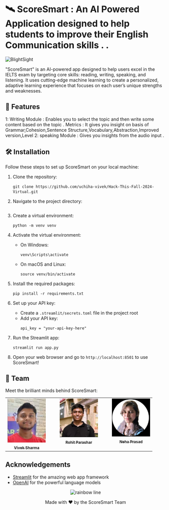 
# 🛰️ ScoreSmart :  An AI Powered Application designed to help students to improve their English Communication skills . .
 
![BlightSight](https://github.com/uchiha-vivek/Hack-This-Fall-2024-Virtual)

 

"ScoreSmart" is an AI-powered app designed to help users excel in the IELTS exam by targeting core skills: reading, writing, speaking, and listening. It uses cutting-edge machine learning to create a personalized, adaptive learning experience that focuses on each user’s unique strengths and weaknesses. 

## 🚀 Features
1: Writing Module : Enables you to select the topic and then write some content based on the topic .
  Metrics : It gives you insight on basis of Grammar,Cohesion,Sentence Structure,Vocabulary,Abstraction,Improved version,Level
2: speaking Module : Gives you insights from the audio input .
## 🛠️ Installation

Follow these steps to set up ScoreSmart on your local machine:

1. Clone the repository:
   ```
   git clone https://github.com/uchiha-vivek/Hack-This-Fall-2024-Virtual.git
   ```

2. Navigate to the project directory:
   ```
   
   ```

3. Create a virtual environment:
   ```
   python -m venv venv
   ```

4. Activate the virtual environment:
   - On Windows:
     ```
     venv\Scripts\activate
     ```
   - On macOS and Linux:
     ```
     source venv/bin/activate
     ```

5. Install the required packages:
   ```
   pip install -r requirements.txt
   ```

6. Set up your API key:
   - Create a `.streamlit/secrets.toml` file in the project root
   - Add your API key:
     ```
     api_key = "your-api-key-here"
     ```

7. Run the Streamlit app:
   ```
   streamlit run app.py
   ```

8. Open your web browser and go to `http://localhost:8501` to use ScoreSmart!

## 👥 Team

Meet the brilliant minds behind ScoreSmart:

<table>
  <tr style="display: flex; gap: 30px; justify-content: center;">
    <td align="center">
      <a href="https://www.linkedin.com/in/vivekuchiha/">
        <img src="images/Vivek.jpeg" width="120px;" alt="Vivek Sharma"/><br />
        <sub><b>Vivek Sharma</b><br></sub>
      </a>
    </td>
    <td align="center">
      <a href="https://www.linkedin.com/in/parahsar-rohit/">
        <img src="images/Rohit.jpeg" width="120px;" alt="Rohit Parashar"/><br />
        <sub><b>Rohit Parashar</b><br></sub>
      </a>
    </td>
    <td align="center">
      <a href="https://www.linkedin.com/in/neha-prasad-92499821b/">
        <img src="images/Neha.jpeg" width="120px;" alt="Neha Prasad"/><br />
        <sub><b>Neha Prasad</b><br></sub>
      </a>
    </td>
  </tr>
</table>



 

<!--
## 🤝 Contributing

We welcome contributions to ScoreSmart ! Please check out our [Contributing Guide](CONTRIBUTING.md) for guidelines on how to proceed.

## 📄 License

This project is licensed under the MIT License - see the [LICENSE](LICENSE) file for details.
-->
## Acknowledgements

- [Streamlit](https://streamlit.io/) for the amazing web app framework
- [OpenAI](https://openai.com/) for the powerful language models

<p align="center">
  <img src="https://raw.githubusercontent.com/andreasbm/readme/master/assets/lines/rainbow.png" alt="rainbow line" />
</p>

<p align="center">
  Made with ❤️ by the ScoreSmart Team
</p>

